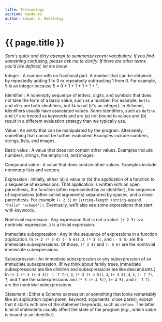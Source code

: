 ```yaml
---
title: Terminology
section: handouts
author: Samuel A. Rebelskyg
---
```

# {{ page.title }}

_Sam's quick and dirty attempt to summarize recent vocabulary.  If you find something confusing, please ask me to clarify.  If there are other terms you'd like defined, let me know._

Integer
  : A number with no fractional part.  A number that can be obtained by repeatedly adding 1 to 0 or repeatedly subtracting 1 from 0.  For example, 5 is an integer because 5 = 0 + 1 + 1 + 1 + 1 + 1.

Identifier
  : A nonempty sequence of letters, digits, and symbols that does not take the form of a basic value, such as a number.  For example, `hello` and `a3+x` are both identifiers, but `34` is not (it's an integer).  In Scheme, identifiers usually have associated values.  Some identifiers, such as `define` and `if` are treated as _keywords_ and are (a) not bound to values and (b) result in a different evaluation strategy than we typically use.

Value
  : An entity that can be manipulated by the program.  Alternately, something that cannot be further evaluated.  Examples include numbers, strings, lists, and images.

Basic value
  : A value that does not contain other values.  Examples include numbers, strings, the empty list, and images.

Compound value
  : A value that does contain other values.  Examples include nonempty lists and vectors.

Expression
  : Initially, either (a) a value or (b) the application of a function to a sequence of expressions.  That application is written with an open parenthesis, the function (often represented by an identifier), the sequence of expressions (often called arguments) separated by spaces, and a close parenthesis.  For example `(+ 2 3)` or `(string-length (string-append "hello" "scheme"))`.  Eventually, we'll also see some expressions that start with keywords.

Nontrivial expression
  : Any expression that is not a value.  `(+ 2 3)` is a nontrivial expression.  `2` is a trivial expression.

Immediate subexpression
  : Any in the sequence of expressions in a function application.
    In `(+ 2 (* 3 4) (- 5 6))`, `2`, `(* 3 4)`, and `(- 5 6)` are
    the immediate subexpressions.  Of those, `(* 3 4)` and
    `(- 5 6)` are the nontrivial immediate subexpressions.

Subexpression
  : An immediate subexpression or any subexpression of an immediate subexpression.  (If we think about family trees, immediate subexpressions are like children and subexpressions are like descendants.) In `(+ 2 (* 3 (+ 4 5)) (- 7 7))`, `2`, `(* 3 (+ 4 5))`, `3`, `(+ 4 5)`, `4`, `5`, `(- 7 7)`, `7`, and `7` are the subexpressions and `(* 3 (+ 4 5))`, `(+ 4 5)`, and `(- 7 7)` are the nontrivial subexpressions.

Statement
  : Either a Scheme expression or something that looks remarkably like an application (open paren, keyword, arguments, close paren), except that it starts with one of the statement keywords, such as `define`. The latter kind of statements usually affect the state of the program (e.g., which value is bound to an identifier).  
